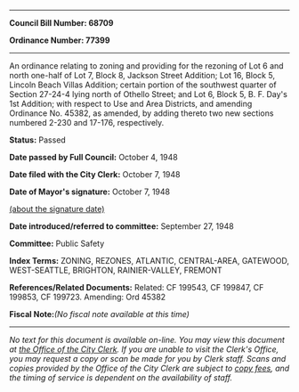 

********

**Council Bill Number: 68709**
   
**Ordinance Number: 77399**
********

 An ordinance relating to zoning and providing for the rezoning of Lot 6 and north one-half of Lot 7, Block 8, Jackson Street Addition; Lot 16, Block 5, Lincoln Beach Villas Addition; certain portion of the southwest quarter of Section 27-24-4 lying north of Othello Street; and Lot 6, Block 5, B. F. Day's 1st Addition; with respect to Use and Area Districts, and amending Ordinance No. 45382, as amended, by adding thereto two new sections numbered 2-230 and 17-176, respectively.

**Status:** Passed
   
**Date passed by Full Council:** October 4, 1948
   
**Date filed with the City Clerk:** October 7, 1948
   
**Date of Mayor's signature:** October 7, 1948
   
[(about the signature date)](/~public/approvaldate.htm)
   
   
   
**Date introduced/referred to committee:** September 27, 1948
   
**Committee:** Public Safety
   
   
**Index Terms:** ZONING, REZONES, ATLANTIC, CENTRAL-AREA, GATEWOOD, WEST-SEATTLE, BRIGHTON, RAINIER-VALLEY, FREMONT

**References/Related Documents:** Related: CF 199543, CF 199847, CF 199853, CF 199723. Amending: Ord 45382

**Fiscal Note:**_(No fiscal note available at this time)_
********

_No text for this document is available on-line. You may view this document at [the Office of the City Clerk](http://www.seattle.gov/leg/clerk/contactUs.htm). If you are unable to visit the Clerk's Office, you may request a copy or scan be made for you by Clerk staff. Scans and copies provided by the Office of the City Clerk are subject to [copy fees](http://clerk.seattle.gov/~public/clerkfees.htm), and the timing of service is dependent on the availability of staff._


